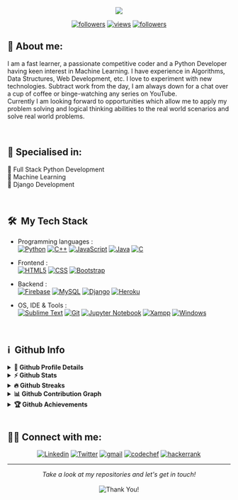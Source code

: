 <p align="center">
  <img src="https://readme-typing-svg.herokuapp.com/?lines=Passionate%20Coder;Self%20taught%20Python%20Programmer&center=true&width=500&height=50">
</p>


<p align="center">
  <a href="https://www.youtube.com/c/DevProTips?sub_confirmation=1">
  <a href="https://twitter.com/simran_2104">
    <img alt="followers" title="Follow me on Twitter" src="https://img.shields.io/twitter/follow/simran_2104?color=55960c&labelColor=488207&label=Follow&logo=twitter&logoColor=white&style=for-the-badge"/></a>
    <a href="#">
    <img alt="views" title="Github views" src="https://komarev.com/ghpvc/?username=simran2104&style=flat-square&color=d43182"/></a>
  <a href="https://github.com/simran2104">
    <img alt="followers" title="Follow me on Github" src="https://img.shields.io/github/followers/simran2104?color=236ad3&labelColor=1155ba&style=for-the-badge&logo=github&label=Follow"/></a>
    </p>


## 👩 About me:
<p>
  I am a fast learner, a passionate competitive coder and a Python Developer having keen interest in Machine Learning. I have experience in Algorithms, Data Structures, Web Development, etc. I love to experiment with new technologies. Subtract work from the day, I am always down for a chat over a cup of coffee or binge-watching any series on YouTube.<br>
Currently I am looking forward to opportunities which allow me to apply my problem solving and logical thinking abilities to the real world scenarios and solve real world problems.
</p><br>

<h2>🥇 Specialised in:</h2>
<p>🔸 Full Stack Python Development
  <br>🔸 Machine Learning
  <br>🔸 Django Development
<p>
<br>
<h2> 🛠 &nbsp;My Tech Stack</h2>

- Programming languages : <br />
  [![Python](https://img.shields.io/badge/Python-14354C?style=flat&logo=python&logoColor=white)](https://www.python.org) [![C++](https://img.shields.io/badge/C%2B%2B-00599C?style=flat&logo=c%2B%2B&logoColor=white)](https://www.cplusplus.com/) [![JavaScript](https://img.shields.io/badge/JavaScript-F7DF1E?style=flat&logo=javascript&logoColor=black)](https://developer.mozilla.org/en-US/docs/Web/JavaScript) [![Java](https://img.shields.io/badge/Java-2d81ad?style=flat&logo=java&logoColor=white)](https://www.java.com/en/) [![C](https://img.shields.io/badge/C-00599C?style=flat&logo=c&logoColor=white)](https://www.cprogramming.com/)
  
- Frontend : <br />
  [![HTML5](https://img.shields.io/badge/HTML5-E34F26?style=flat&logo=html5&logoColor=white)](https://www.w3.org/html/)  [![CSS](https://img.shields.io/badge/CSS-blue?style=flat&logo=css3&logoColor=white)](https://www.w3.org/Style/CSS/Overview.en.html) [![Bootstrap](https://img.shields.io/badge/Bootstrap-563D7C?style=flat&logo=bootstrap&logoColor=white)](https://getbootstrap.com)
  
- Backend : <br />
  [![Firebase](https://img.shields.io/badge/-Firebase-2C2D72?style=flat&logo=firebase&logoColor=FFCA28)](https://firebase.google.com/) [![MySQL](https://img.shields.io/badge/MySQL-00000F?style=flat&logo=mysql&logoColor=white)](https://www.mysql.com/) [![Django](https://img.shields.io/badge/Django-0b4523?style=flat&logo=django&logoColor=white)](https://www.djangoproject.com/) [![Heroku](https://img.shields.io/badge/Heroku-430098?style=flat&logo=heroku&logoColor=white)](https://heroku.com) 
  
- OS, IDE & Tools : <br />
  [![Sublime Text](http://img.shields.io/badge/-Sublime%20Text-grey?style=flat&logo=sublime-text&logoColor=eb9009)](https://www.sublimetext.com/3) [![Git](https://img.shields.io/badge/Git-F05032?style=flat&logo=git&logoColor=white)](https://git-scm.com/) [![Jupyter Notebook](https://img.shields.io/badge/Jupyter-grey?style=flat&logo=Jupyter&logoColor=orange)](https://jupyter.org/) [![Xampp](https://img.shields.io/badge/Xampp-orange?style=flat&logo=Xampp&logoColor=white)](https://www.apachefriends.org/index.html) [![Windows](https://img.shields.io/badge/Windows-blue?style=flat&logo=Windows&logoColor=white)](https://www.microsoft.com/en-in/windows)
<br>


<h2>ℹ️ &nbsp;Github Info</h2>
<details>	
  <summary><b>🔎 Github Profile Details</b></summary>
<p align="center"><img height="180em" src="https://github-profile-summary-cards.vercel.app/api/cards/profile-details?username=simran2104&theme=github_dark" alt="simran2104" align = "center"/></p>
</details>
<details>	
  <summary><b>⚡ Github Stats</b></summary>
<p align="center"><img height="180em" src="https://github-readme-stats.vercel.app/api?username=simran2104&hide_border=true&count_private=true&show_icons=true&theme=radical" alt="simran2104" align = "center"/>
<img height="180em" src="https://github-readme-stats.vercel.app/api/top-langs?username=simran2104&show_icons=true&locale=en&layout=compact&hide_border=true&theme=radical" alt="simran2104" align = "center"/></p>
</details>
<details>
 <summary><b>🔥 Github Streaks</b></summary>
<p align="center"><img src="https://github-readme-streak-stats.herokuapp.com/?user=simran2104&theme=black-ice&hide_border=true&stroke=0000&background=0D1117&ring=e05397&fire=e05397&currStreakLabel=e05397" alt="simran2104" /></p>
</details>
<details>
<summary><b>📊 Github Contribution Graph</b></summary>
<p align="center"<a href="#"><img alt="Simran Dhiman's Activity Graph" src="https://activity-graph.herokuapp.com/graph?username=simran2104&bg_color=0D1117&color=e05397&line=e05397&point=FFFFFF&hide_border=true&" /></a></p>
</details>
<details>   
 <summary><b>🏆 Github Achievements</b></summary>
<p align="center"> <a href="https://github.com/simran2104"><img src="https://github-profile-trophy.vercel.app/?username=simran2104&margin-w=5&theme=radical" alt="simran2104" /></a> </p>
</details>
<br>
 
 ## 🙋‍♂️ Connect with me:
<!-- Badges template - https://github.com/badges/shields -->
<p align="center">
  <a href="https://www.linkedin.com/in/simran2104/"><img alt="Linkedin" title="Linkedin" src="https://img.shields.io/badge/-linkedin-%230077B5?style=for-the-badge&logo=linkedin&logoColor=white"/></a>
  <a href="https://twitter.com/simran_2104"><img alt="Twitter" title="Twitter" src="https://img.shields.io/badge/-Twitter-1DA1F2?style=for-the-badge&logo=twitter&logoColor=white"/></a>
  <a href="mailto:simrandhiman5808@gmail.com"><img alt="gmail" title="gmail" src="https://img.shields.io/badge/-gmail-f53c20?style=for-the-badge&logo=gmail&logoColor=white"/></a>
  <a href="https://www.codechef.com/users/simran_2104"><img alt="codechef" title="codechef" src="https://img.shields.io/badge/-codechef-935F31?style=for-the-badge&logo=codechef&logoColor=white"/></a>
  <a href="https://www.hackerrank.com/simran2104"><img alt="hackerrank" title="hackerrank" src="https://img.shields.io/badge/-hackerrank-0ec950?style=for-the-badge&logo=hackerrank&logoColor=white"/></a>
</p>

 <hr>
<p align="center">
    <i>Take a look at my repositories and let's get in touch!</i><br><br>
   <img alt="Thank You!" title="Thank You" src="https://img.shields.io/badge/Thank-You-ff69b4.svg"/>
</p>
